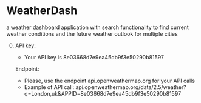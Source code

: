 # WeatherDash
 a weather dashboard application with search functionality to find current weather conditions and the future weather outlook for multiple cities


0. API key:
    - Your API key is 8e03668d7e9ea45db9f3e50290b81597

    Endpoint:
    - Please, use the endpoint api.openweathermap.org for your API calls
    - Example of API call:
    api.openweathermap.org/data/2.5/weather?q=London,uk&APPID=8e03668d7e9ea45db9f3e50290b81597